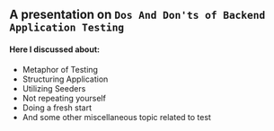 ## A presentation on `Dos And Don'ts of Backend Application Testing`

#### Here I discussed about:

- Metaphor of Testing
- Structuring Application
- Utilizing Seeders
- Not repeating yourself
- Doing a fresh start
- And some other miscellaneous topic related to test
